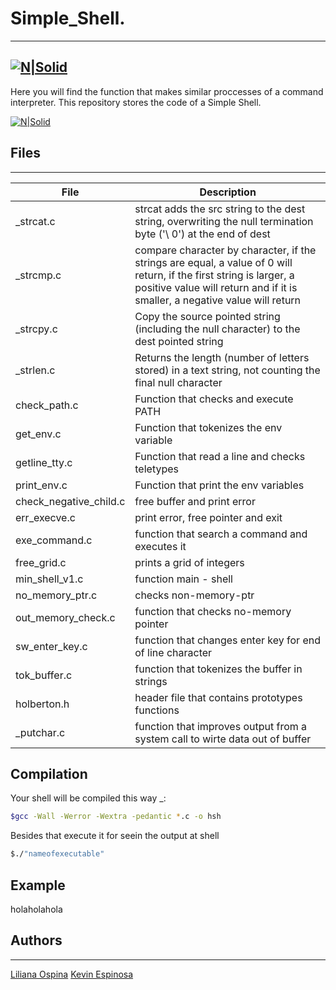 # Simple_Shell.
---

[![N|Solid](https://camo.githubusercontent.com/04a8a9a456b8ecafad2eb4f2cff6803cd0194496/687474703a2f2f7777772e686f6c626572746f6e7363686f6f6c2e636f6d2f686f6c626572746f6e2d6c6f676f2e706e67)](https://www.holbertonschool.com/co)
---

Here you will find the function that makes similar proccesses of a command interpreter. This repository stores the code of a Simple Shell.

[![N|Solid](https://miro.medium.com/max/1016/1*4nh4ntvCLJjMUDOo1kDtIg.png)]()

## Files
---
| File | Description |
| ---- | ------- |
| _strcat.c |strcat adds the src string to the dest string, overwriting the null termination byte ('\ 0') at the end of dest |
| _strcmp.c | compare character by character, if the strings are equal, a value of 0 will return, if the first string is larger, a positive value will return and if it is smaller, a negative value will return |
| _strcpy.c |Copy the source pointed string (including the null character) to the dest pointed string |
| _strlen.c |Returns the length (number of letters stored) in a text string, not counting the final null character |
| check_path.c |Function that checks and execute PATH |
| get_env.c |Function that tokenizes the env variable |
| getline_tty.c |Function that read a line and checks teletypes |
| print_env.c |Function that print the env variables |
| check_negative_child.c |free buffer and print error |
| err_execve.c |print error, free pointer and exit |
| exe_command.c |function that search a command and executes it |
| free_grid.c |prints a grid of integers |
| min_shell_v1.c |function main - shell |
| no_memory_ptr.c |checks non-memory-ptr |
| out_memory_check.c |function that checks no-memory pointer |
| sw_enter_key.c |function that changes enter key for end of line character |
| tok_buffer.c |function that tokenizes the buffer in strings |
| holberton.h | header file that contains prototypes functions |
| _putchar.c  | function that improves output from a system call to wirte data out of buffer |

## Compilation 
Your shell will be compiled this way _:

```sh 
$gcc -Wall -Werror -Wextra -pedantic *.c -o hsh
```
Besides that execute it for seein the output at shell

```sh 
$./"nameofexecutable"
```
## Example
holaholahola

## Authors
---

[Liliana Ospina](https://github.com/Liliana327)
[Kevin Espinosa](https://github.com/espinosakev24)

